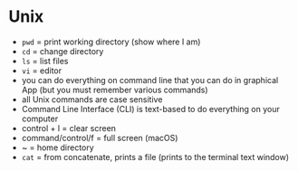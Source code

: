 # Unix
- `pwd` = print working directory (show where I am)
- `cd` = change directory
- `ls` = list files
- `vi` = editor
- you can do everything on command line that you can do in graphical App (but you must remember various commands)
- all Unix commands are case sensitive
- Command Line Interface (CLI) is text-based to do everything on your computer
- control + l = clear screen
- command/control/f = full screen (macOS)
- ~ = home directory
- `cat` = from concatenate, prints a file (prints to the terminal text window)
